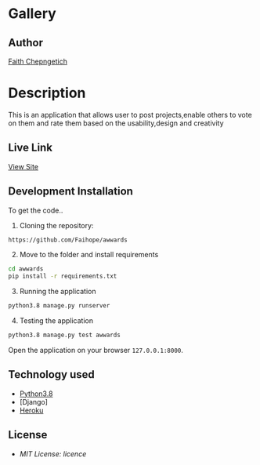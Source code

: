 # Gallery
## Author

[Faith Chepngetich](https://github.com/Faihope)

# Description

This is an application that allows user to post projects,enable others to vote on them and rate them based on the usability,design and creativity
## Live Link
[View Site]()

## Development Installation
To get the code..

1. Cloning the repository:
  ```bash
https://github.com/Faihope/awwards
  ```
2. Move to the folder and install requirements
  ```bash
  cd awwards
  pip install -r requirements.txt
  ```
3. Running the application
  ```bash
  python3.8 manage.py runserver
  ```
4. Testing the application
  ```bash
  python3.8 manage.py test awwards
  ```
Open the application on your browser `127.0.0.1:8000`.


## Technology used

* [Python3.8](https://www.python.org/)
* [Django]
* [Heroku](https://heroku.com)


## License
* *MIT License: licence*
